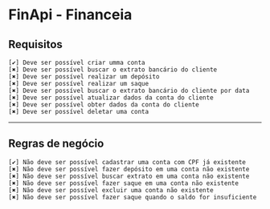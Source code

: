 # FinApi - Financeia

## Requisitos

    [✔️] Deve ser possível criar umma conta
    [✖️] Deve ser possível buscar o extrato bancário do cliente
    [✖️] Deve ser possível realizar um depósito
    [✖️] Deve ser possível realizar um saque
    [✖️] Deve ser possível buscar o extrato bancário do cliente por data
    [✖️] Deve ser possível atualizar dados da conta do cliente
    [✖️] Deve ser possível obter dados da conta do cliente
    [✖️] Deve ser possível deletar uma conta

---

## Regras de negócio

    [✔️] Não deve ser possível cadastrar uma conta com CPF já existente
    [✖️] Não deve ser possível fazer depósito em uma conta não existente
    [✖️] Não deve ser possível buscar extrato em uma conta não existente
    [✖️] Não deve ser possível fazer saque em uma conta não existente
    [✖️] Não deve ser possível excluir uma conta não existente
    [✖️] Não deve ser possível fazer saque quando o saldo for insuficiente
